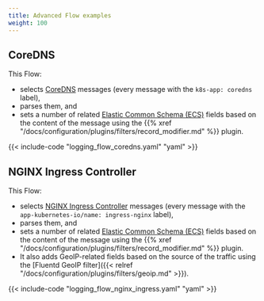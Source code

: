 ```yaml
---
title: Advanced Flow examples
weight: 100
---
```


## CoreDNS

This Flow:

- selects [CoreDNS](https://coredns.io/) messages (every message with the `k8s-app: coredns` label),
- parses them, and
- sets a number of related [Elastic Common Schema (ECS)](https://www.elastic.co/guide/en/ecs/current/ecs-getting-started.html) fields based on the content of the message using the {{% xref "/docs/configuration/plugins/filters/record_modifier.md" %}} plugin.

{{< include-code "logging_flow_coredns.yaml" "yaml" >}}

## NGINX Ingress Controller

This Flow:

- selects [NGINX Ingress Controller](https://docs.nginx.com/nginx-ingress-controller/) messages (every message with the `app-kubernetes-io/name: ingress-nginx` label),
- parses them, and
- sets a number of related [Elastic Common Schema (ECS)](https://www.elastic.co/guide/en/ecs/current/ecs-getting-started.html) fields based on the content of the message using the {{% xref "/docs/configuration/plugins/filters/record_modifier.md" %}} plugin.
- It also adds GeoIP-related fields based on the source of the traffic using the [Fluentd GeoIP filter]({{< relref "/docs/configuration/plugins/filters/geoip.md" >}}).

{{< include-code "logging_flow_nginx_ingress.yaml" "yaml" >}}

